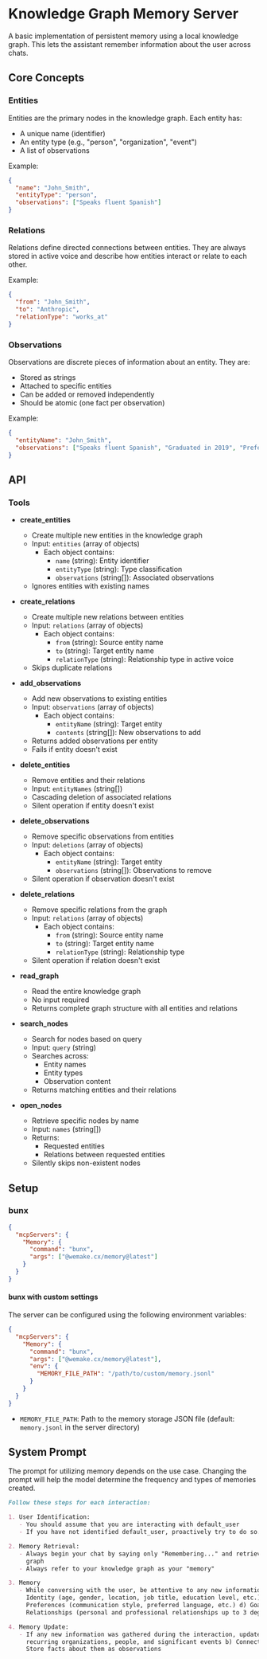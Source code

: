 # Knowledge Graph Memory Server

A basic implementation of persistent memory using a local knowledge graph. This lets the assistant remember information
about the user across chats.

## Core Concepts

### Entities

Entities are the primary nodes in the knowledge graph. Each entity has:

- A unique name (identifier)
- An entity type (e.g., "person", "organization", "event")
- A list of observations

Example:

```json
{
  "name": "John_Smith",
  "entityType": "person",
  "observations": ["Speaks fluent Spanish"]
}
```

### Relations

Relations define directed connections between entities. They are always stored in active voice and describe how entities
interact or relate to each other.

Example:

```json
{
  "from": "John_Smith",
  "to": "Anthropic",
  "relationType": "works_at"
}
```

### Observations

Observations are discrete pieces of information about an entity. They are:

- Stored as strings
- Attached to specific entities
- Can be added or removed independently
- Should be atomic (one fact per observation)

Example:

```json
{
  "entityName": "John_Smith",
  "observations": ["Speaks fluent Spanish", "Graduated in 2019", "Prefers morning meetings"]
}
```

## API

### Tools

- **create_entities**
  - Create multiple new entities in the knowledge graph
  - Input: `entities` (array of objects)
    - Each object contains:
      - `name` (string): Entity identifier
      - `entityType` (string): Type classification
      - `observations` (string[]): Associated observations
  - Ignores entities with existing names

- **create_relations**
  - Create multiple new relations between entities
  - Input: `relations` (array of objects)
    - Each object contains:
      - `from` (string): Source entity name
      - `to` (string): Target entity name
      - `relationType` (string): Relationship type in active voice
  - Skips duplicate relations

- **add_observations**
  - Add new observations to existing entities
  - Input: `observations` (array of objects)
    - Each object contains:
      - `entityName` (string): Target entity
      - `contents` (string[]): New observations to add
  - Returns added observations per entity
  - Fails if entity doesn't exist

- **delete_entities**
  - Remove entities and their relations
  - Input: `entityNames` (string[])
  - Cascading deletion of associated relations
  - Silent operation if entity doesn't exist

- **delete_observations**
  - Remove specific observations from entities
  - Input: `deletions` (array of objects)
    - Each object contains:
      - `entityName` (string): Target entity
      - `observations` (string[]): Observations to remove
  - Silent operation if observation doesn't exist

- **delete_relations**
  - Remove specific relations from the graph
  - Input: `relations` (array of objects)
    - Each object contains:
      - `from` (string): Source entity name
      - `to` (string): Target entity name
      - `relationType` (string): Relationship type
  - Silent operation if relation doesn't exist

- **read_graph**
  - Read the entire knowledge graph
  - No input required
  - Returns complete graph structure with all entities and relations

- **search_nodes**
  - Search for nodes based on query
  - Input: `query` (string)
  - Searches across:
    - Entity names
    - Entity types
    - Observation content
  - Returns matching entities and their relations

- **open_nodes**
  - Retrieve specific nodes by name
  - Input: `names` (string[])
  - Returns:
    - Requested entities
    - Relations between requested entities
  - Silently skips non-existent nodes

## Setup

### bunx

```json
{
  "mcpServers": {
    "Memory": {
      "command": "bunx",
      "args": ["@wemake.cx/memory@latest"]
    }
  }
}
```

#### bunx with custom settings

The server can be configured using the following environment variables:

```json
{
  "mcpServers": {
    "Memory": {
      "command": "bunx",
      "args": ["@wemake.cx/memory@latest"],
      "env": {
        "MEMORY_FILE_PATH": "/path/to/custom/memory.jsonl"
      }
    }
  }
}
```

- `MEMORY_FILE_PATH`: Path to the memory storage JSON file (default: `memory.jsonl` in the server directory)

## System Prompt

The prompt for utilizing memory depends on the use case. Changing the prompt will help the model determine the frequency
and types of memories created.

```markdown
Follow these steps for each interaction:

1. User Identification:
   - You should assume that you are interacting with default_user
   - If you have not identified default_user, proactively try to do so.

2. Memory Retrieval:
   - Always begin your chat by saying only "Remembering..." and retrieve all relevant information from your knowledge
     graph
   - Always refer to your knowledge graph as your "memory"

3. Memory
   - While conversing with the user, be attentive to any new information that falls into these categories: a) Basic
     Identity (age, gender, location, job title, education level, etc.) b) Behaviors (interests, habits, etc.) c)
     Preferences (communication style, preferred language, etc.) d) Goals (goals, targets, aspirations, etc.) e)
     Relationships (personal and professional relationships up to 3 degrees of separation)

4. Memory Update:
   - If any new information was gathered during the interaction, update your memory as follows: a) Create entities for
     recurring organizations, people, and significant events b) Connect them to the current entities using relations c)
     Store facts about them as observations
```
